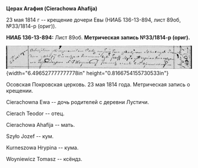 **Церах Агафия (Cierachowa Ahafija)**

23 мая 1814 г -- крещение дочери Евы (НИАБ 136-13-894, лист 89об,
№33/1814-р (ориг)).

**НИАБ 136-13-894:** Лист 89об. **Метрическая запись №33/1814-р
(ориг).**

![](./media/19bff90cacd4709e48069a0711e8cfd1a4d2b6c2.png){width="6.496527777777778in"
height="0.8166754155730533in"}

Осовская Покровская церковь. 23 мая 1814 года. Метрическая запись о
крещении.

Cierachowna Ewa -- дочь родителей с деревни Лустичи.

Cierach Teodor -- отец.

Cierachowa Ahafija -- мать.

Szyło Jozef -- кум.

Kurneszowa Hrypina -- кума.

Woyniewicz Tomasz -- ксёндз.
